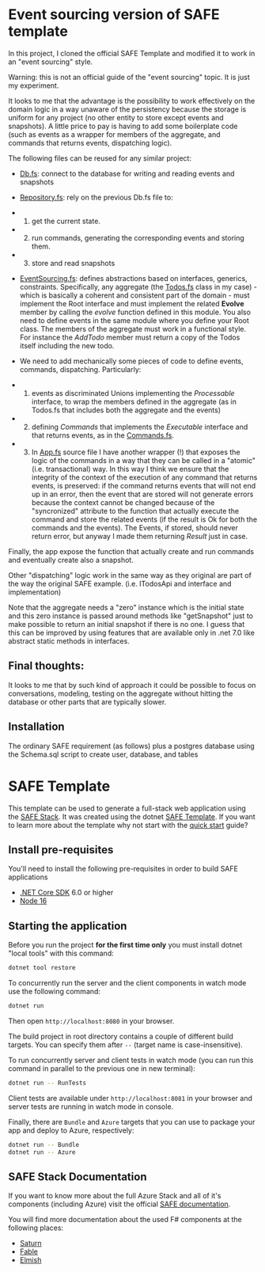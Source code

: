 # Event sourcing version of SAFE template

In this project, I cloned the official SAFE Template and modified it to work in an "event sourcing" style.

Warning: this is not an official guide of the "event sourcing" topic. It is just my experiment.

It looks to me that the advantage is the possibility to work effectively on the domain logic in a way unaware of the persistency because the storage is uniform for any project (no other entity to store except events and snapshots). A little price to pay is having to add some boilerplate code (such as  events as a wrapper for members of the aggregate, and commands that returns events, dispatching logic).

The following files can be reused for any similar project:
* [Db.fs](./src/Server/Db.fs): connect to the database for writing and reading events and snapshots
* [Repository.fs](./src/Server/Repository.fs): rely on the previous Db.fs file to:
* 1) get the current state.
* 2) run commands, generating the corresponding events and storing them.
* 3) store and read snapshots

* [EventSourcing.fs](./src/Shared/EventSourcing.fs): defines abstractions based on interfaces, generics, constraints. Specifically, any aggregate (the [Todos.fs](./src/shared/Todos.fs) class in my case) - which is basically a coherent and consistent part of the domain - must implement the Root interface and must implement the related __Evolve__ member by calling the _evolve_ function defined in this module. You  also need to define events in the same module where you define your Root class.
The members of the aggregate must work in a functional style. For instance the _AddTodo_ member must return a copy of the Todos itself including the new todo.

* We need to add mechanically some pieces of code to define events, commands, dispatching. Particularly:
* 1.  events as discriminated Unions implementing the _Processable_ interface, to wrap the members defined in the aggregate (as in Todos.fs that includes both the aggregate and the events)
* 2.  defining _Commands_ that implements the _Executable_ interface and that returns events, as in the [Commands.fs](./src/Shared/Commands.fs).
* 3.  In [App.fs](./src/Server/App.fs) source file I have another wrapper (!) that exposes the logic of the commands in a way that they can be called in a "atomic" (i.e. transactional) way. In this way I think we ensure that the integrity of the  context of the execution of any command that returns events, is preserved: if the command returns events that will not end up in an error, then the event that are stored will not generate errors because the context cannot be changed because of the "syncronized" attribute to the function that actually execute the command and store the related events (if the result is Ok for both the commands and the events).
The Events, if stored, should never return error, but anyway I made them returning _Result_ just in case.

Finally, the app expose the function that actually create and run commands and eventually create also a snapshot.

Other "dispatching" logic work in the same way as they original are part of the way the original SAFE example. (i.e. ITodosApi and  interface and implementation)

Note that the aggregate needs a "zero" instance which is the initial state and this zero instance is passed around methods like "getSnapshot" just to make possible to return an initial snapshot if there is no one.
I guess that this can be improved by using features that are available only in .net 7.0 like abstract static methods in interfaces.

## Final thoughts:
It looks to me that by such kind of approach it could be possible to focus on conversations, modeling, testing on the aggregate without hitting the database or other parts that are typically slower.

## Installation
The ordinary SAFE requirement (as follows) plus a postgres database using the Schema.sql script to create user, database, and tables


# SAFE Template


This template can be used to generate a full-stack web application using the [SAFE Stack](https://safe-stack.github.io/). It was created using the dotnet [SAFE Template](https://safe-stack.github.io/docs/template-overview/). If you want to learn more about the template why not start with the [quick start](https://safe-stack.github.io/docs/quickstart/) guide?

## Install pre-requisites

You'll need to install the following pre-requisites in order to build SAFE applications

* [.NET Core SDK](https://www.microsoft.com/net/download) 6.0 or higher
* [Node 16](https://nodejs.org/en/download/)

## Starting the application

Before you run the project **for the first time only** you must install dotnet "local tools" with this command:

```bash
dotnet tool restore
```

To concurrently run the server and the client components in watch mode use the following command:

```bash
dotnet run
```

Then open `http://localhost:8080` in your browser.

The build project in root directory contains a couple of different build targets. You can specify them after `--` (target name is case-insensitive).

To run concurrently server and client tests in watch mode (you can run this command in parallel to the previous one in new terminal):

```bash
dotnet run -- RunTests
```

Client tests are available under `http://localhost:8081` in your browser and server tests are running in watch mode in console.

Finally, there are `Bundle` and `Azure` targets that you can use to package your app and deploy to Azure, respectively:

```bash
dotnet run -- Bundle
dotnet run -- Azure
```

## SAFE Stack Documentation

If you want to know more about the full Azure Stack and all of it's components (including Azure) visit the official [SAFE documentation](https://safe-stack.github.io/docs/).

You will find more documentation about the used F# components at the following places:

* [Saturn](https://saturnframework.org/)
* [Fable](https://fable.io/docs/)
* [Elmish](https://elmish.github.io/elmish/)
